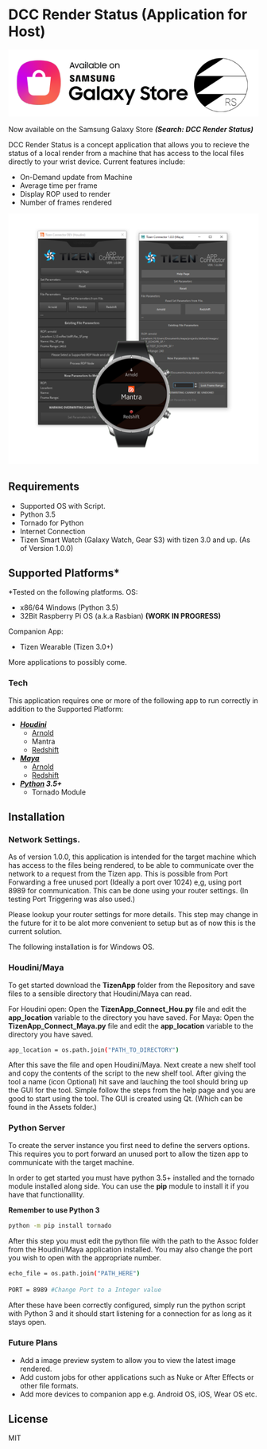 # DCC Render Status (Application for Host)
[![GLXY](https://github.com/SideswipeeZ/dcc-render-status/blob/master/IMG/banner_ssrs.png)](https://galaxy.store/dcc)

Now available on the Samsung Galaxy Store ***(Search: DCC Render Status)***

DCC Render Status is a concept application that allows you to recieve the status of a local render from a machine that has access to the local files directly to your wrist device. Current features include:

  - On-Demand update from Machine
  - Average time per frame
  - Display ROP used to render
  - Number of frames rendered

![](https://github.com/SideswipeeZ/dcc-render-status/blob/master/IMG/Github_Cap.png)

## Requirements
- Supported OS with Script.
- Python 3.5
- Tornado for Python
- Internet Connection
- Tizen Smart Watch (Galaxy Watch, Gear S3) with tizen 3.0 and up. (As of Version 1.0.0)

## Supported Platforms*
*Tested on the following platforms.
OS:
  - x86/64 Windows (Python 3.5)
  - 32Bit Raspberry Pi OS (a.k.a Rasbian) **(WORK IN PROGRESS)**

Companion App:
  - Tizen Wearable (Tizen 3.0+)

More applications to possibly come.

### Tech

This application requires one or more of the following app to run correctly in addition to the Supported Platform:

- ***[Houdini]***
    - [Arnold]
    - Mantra
    - [Redshift]
- ***[Maya]***
    - [Arnold]
    - [Redshift]
- ***[Python] 3.5+***
    - Tornado Module


## Installation
### Network Settings.
As of version 1.0.0, this application is intended for the target machine which has access to the files being rendered, to be able to communicate over the network to a request from the Tizen app. This is possible from Port Forwarding a free unused port (Ideally a port over 1024) e,g, using port 8989 for communication. This can be done using your router settings. (In testing Port Triggering was also used.)

Please lookup your router settings for more details. This step may change in the future for it to be alot more convenient to setup but as of now this is the current solution.

The following installation is for Windows OS.
### **Houdini/Maya**
To get started download the **TizenApp** folder from the Repository and save files to a sensible directory that Houdini/Maya can read.

For Houdini open:
Open the **TizenApp_Connect_Hou.py** file and edit the **app_location** variable to the directory you have saved. 
For Maya:
Open the **TizenApp_Connect_Maya.py** file and edit the **app_location** variable to the directory you have saved. 

```sh
app_location = os.path.join("PATH_TO_DIRECTORY")
```
After this save the file and open Houdini/Maya. Next create a new shelf tool and copy the contents of the script to the new shelf tool. After giving the tool a name (icon Optional) hit save and lauching the tool should bring up the GUI for the tool. Simple follow the steps from the help page and you are good to start using the tool.
The GUI is created using Qt. (Which can be found in the Assets folder.)

### **Python Server**
To create the server instance you first need to define the servers options. This requires you to port forward an unused port to allow the tizen app to communicate with the target machine.

In order to get started you must have python 3.5+ installed and the tornado module installed along side.
You can use the **pip** module to install it if you have that functionallity.

**Remember to use Python 3**
```sh
python -m pip install tornado
```
After this step you must edit the python file with the path to the Assoc folder from the Houdini/Maya application installed. You may also change the port you wish to open with the appropriate number.
```sh
echo_file = os.path.join("PATH_HERE")

PORT = 8989 #Change Port to a Integer value
```
After these have been correctly configured, simply run the python script with Python 3 and it should start listening for a connection for as long as it stays open.

### Future Plans

 - Add a image preview system to allow you to view the latest image rendered.
 - Add custom jobs for other applications such as Nuke or After Effects or other file formats.
 - Add more devices to companion app e.g. Android OS, iOS, Wear OS etc.

License
----

MIT


[//]: # (These are reference links used in the body of this note and get stripped out when the markdown processor does its job. There is no need to format nicely because it shouldn't be seen. Thanks SO - http://stackoverflow.com/questions/4823468/store-comments-in-markdown-syntax)


   [Houdini]: <https://www.sidefx.com/products/houdini/>
   [Maya]: <https://www.autodesk.com/products/maya/overview>
   [Python]: <https://www.python.org/downloads/>
   [Arnold]: <https://www.arnoldrenderer.com/>
   [Redshift]: <https://www.redshift3d.com/>
   [GLXY]: <https://galaxy.store/dcc>

